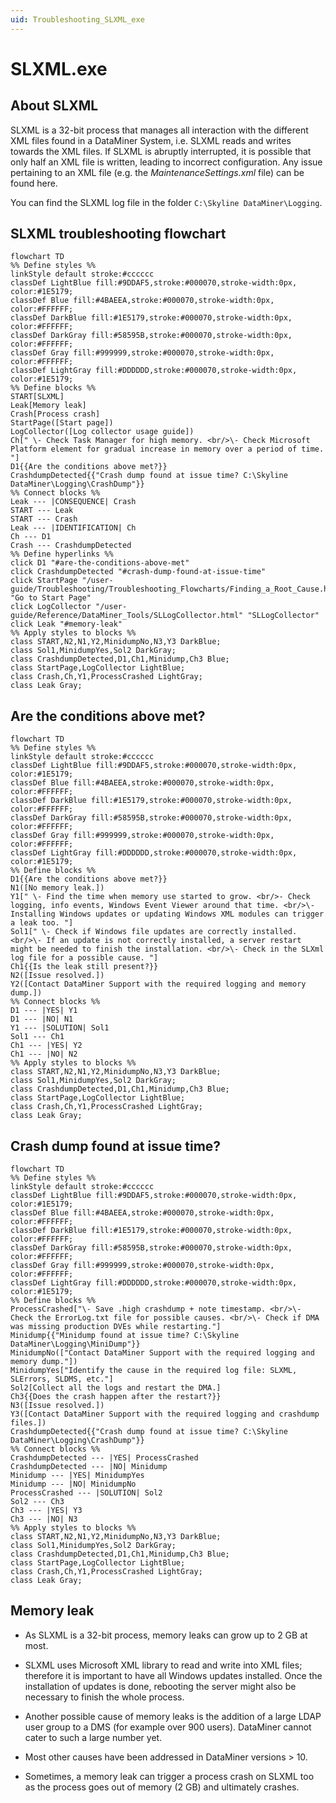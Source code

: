```yaml
---
uid: Troubleshooting_SLXML_exe
---
```


# SLXML.exe

## About SLXML

SLXML is a 32-bit process that manages all interaction with the different XML files found in a DataMiner System, i.e. SLXML reads and writes towards the XML files. If SLXML is abruptly interrupted, it is possible that only half an XML file is written, leading to incorrect configuration. Any issue pertaining to an XML file (e.g. the *MaintenanceSettings.xml* file) can be found here.

You can find the SLXML log file in the folder `C:\Skyline DataMiner\Logging`.

## SLXML troubleshooting flowchart

```mermaid
flowchart TD
%% Define styles %%
linkStyle default stroke:#cccccc
classDef LightBlue fill:#9DDAF5,stroke:#000070,stroke-width:0px, color:#1E5179;
classDef Blue fill:#4BAEEA,stroke:#000070,stroke-width:0px, color:#FFFFFF;
classDef DarkBlue fill:#1E5179,stroke:#000070,stroke-width:0px, color:#FFFFFF;
classDef DarkGray fill:#58595B,stroke:#000070,stroke-width:0px, color:#FFFFFF;
classDef Gray fill:#999999,stroke:#000070,stroke-width:0px, color:#FFFFFF;
classDef LightGray fill:#DDDDDD,stroke:#000070,stroke-width:0px, color:#1E5179;
%% Define blocks %%
START[SLXML]
Leak[Memory leak]
Crash[Process crash]
StartPage([Start page])
LogCollector([Log collector usage guide])
Ch[" \- Check Task Manager for high memory. <br/>\- Check Microsoft Platform element for gradual increase in memory over a period of time. "]
D1{{Are the conditions above met?}}
CrashdumpDetected{{"Crash dump found at issue time? C:\Skyline DataMiner\Logging\CrashDump"}}
%% Connect blocks %%
Leak --- |CONSEQUENCE| Crash
START --- Leak
START --- Crash
Leak --- |IDENTIFICATION| Ch
Ch --- D1
Crash --- CrashdumpDetected
%% Define hyperlinks %%
click D1 "#are-the-conditions-above-met"
click CrashdumpDetected "#crash-dump-found-at-issue-time"
click StartPage "/user-guide/Troubleshooting/Troubleshooting_Flowcharts/Finding_a_Root_Cause.html" "Go to Start Page"
click LogCollector "/user-guide/Reference/DataMiner_Tools/SLLogCollector.html" "SLLogCollector"
click Leak "#memory-leak"
%% Apply styles to blocks %%
class START,N2,N1,Y2,MinidumpNo,N3,Y3 DarkBlue;
class Sol1,MinidumpYes,Sol2 DarkGray;
class CrashdumpDetected,D1,Ch1,Minidump,Ch3 Blue;
class StartPage,LogCollector LightBlue;
class Crash,Ch,Y1,ProcessCrashed LightGray;
class Leak Gray;
```

## Are the conditions above met?

```mermaid
flowchart TD
%% Define styles %%
linkStyle default stroke:#cccccc
classDef LightBlue fill:#9DDAF5,stroke:#000070,stroke-width:0px, color:#1E5179;
classDef Blue fill:#4BAEEA,stroke:#000070,stroke-width:0px, color:#FFFFFF;
classDef DarkBlue fill:#1E5179,stroke:#000070,stroke-width:0px, color:#FFFFFF;
classDef DarkGray fill:#58595B,stroke:#000070,stroke-width:0px, color:#FFFFFF;
classDef Gray fill:#999999,stroke:#000070,stroke-width:0px, color:#FFFFFF;
classDef LightGray fill:#DDDDDD,stroke:#000070,stroke-width:0px, color:#1E5179;
%% Define blocks %%
D1{{Are the conditions above met?}}
N1([No memory leak.])
Y1[" \- Find the time when memory use started to grow. <br/>- Check logging, info events, Windows Event Viewer around that time. <br/>\- Installing Windows updates or updating Windows XML modules can trigger a leak too. "]
Sol1[" \- Check if Windows file updates are correctly installed. <br/>\- If an update is not correctly installed, a server restart might be needed to finish the installation. <br/>\- Check in the SLXml log file for a possible cause. "]
Ch1{{Is the leak still present?}}
N2([Issue resolved.])
Y2([Contact DataMiner Support with the required logging and memory dump.])
%% Connect blocks %%
D1 --- |YES| Y1
D1 --- |NO| N1
Y1 --- |SOLUTION| Sol1
Sol1 --- Ch1
Ch1 --- |YES| Y2
Ch1 --- |NO| N2
%% Apply styles to blocks %%
class START,N2,N1,Y2,MinidumpNo,N3,Y3 DarkBlue;
class Sol1,MinidumpYes,Sol2 DarkGray;
class CrashdumpDetected,D1,Ch1,Minidump,Ch3 Blue;
class StartPage,LogCollector LightBlue;
class Crash,Ch,Y1,ProcessCrashed LightGray;
class Leak Gray;
```

## Crash dump found at issue time?

```mermaid
flowchart TD
%% Define styles %%
linkStyle default stroke:#cccccc
classDef LightBlue fill:#9DDAF5,stroke:#000070,stroke-width:0px, color:#1E5179;
classDef Blue fill:#4BAEEA,stroke:#000070,stroke-width:0px, color:#FFFFFF;
classDef DarkBlue fill:#1E5179,stroke:#000070,stroke-width:0px, color:#FFFFFF;
classDef DarkGray fill:#58595B,stroke:#000070,stroke-width:0px, color:#FFFFFF;
classDef Gray fill:#999999,stroke:#000070,stroke-width:0px, color:#FFFFFF;
classDef LightGray fill:#DDDDDD,stroke:#000070,stroke-width:0px, color:#1E5179;
%% Define blocks %%
ProcessCrashed["\- Save .high crashdump + note timestamp. <br/>\- Check the ErrorLog.txt file for possible causes. <br/>\- Check if DMA was missing production DVEs while restarting."]
Minidump{{"Minidump found at issue time? C:\Skyline DataMiner\Logging\MiniDump"}}
MinidumpNo(["Contact DataMiner Support with the required logging and memory dump."])
MinidumpYes["Identify the cause in the required log file: SLXML, SLErrors, SLDMS, etc."]
Sol2[Collect all the logs and restart the DMA.]
Ch3{{Does the crash happen after the restart?}}
N3([Issue resolved.])
Y3([Contact DataMiner Support with the required logging and crashdump files.])
CrashdumpDetected{{"Crash dump found at issue time? C:\Skyline DataMiner\Logging\CrashDump"}}
%% Connect blocks %%
CrashdumpDetected --- |YES| ProcessCrashed
CrashdumpDetected --- |NO| Minidump
Minidump --- |YES| MinidumpYes
Minidump --- |NO| MinidumpNo
ProcessCrashed --- |SOLUTION| Sol2
Sol2 --- Ch3
Ch3 --- |YES| Y3
Ch3 --- |NO| N3
%% Apply styles to blocks %%
class START,N2,N1,Y2,MinidumpNo,N3,Y3 DarkBlue;
class Sol1,MinidumpYes,Sol2 DarkGray;
class CrashdumpDetected,D1,Ch1,Minidump,Ch3 Blue;
class StartPage,LogCollector LightBlue;
class Crash,Ch,Y1,ProcessCrashed LightGray;
class Leak Gray;
```

## Memory leak

- As SLXML is a 32-bit process, memory leaks can grow up to 2 GB at most.

- SLXML uses Microsoft XML library to read and write into XML files; therefore it is important to have all Windows updates installed. Once the installation of updates is done, rebooting the server might also be necessary to finish the whole process.

- Another possible cause of memory leaks is the addition of a large LDAP user group to a DMS (for example over 900 users). DataMiner cannot cater to such a large number yet.

- Most other causes have been addressed in DataMiner versions > 10.

- Sometimes, a memory leak can trigger a process crash on SLXML too as the process goes out of memory (2 GB) and ultimately crashes.
